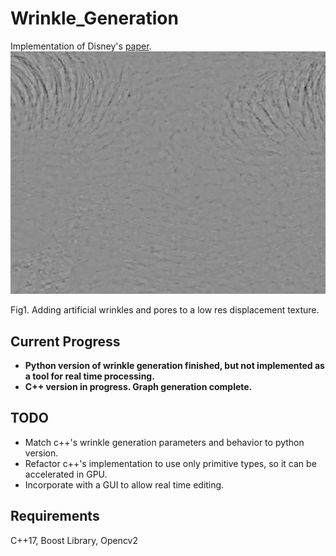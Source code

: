 # Wrinkle_Generation

Implementation of Disney's [paper](https://studios.disneyresearch.com/app/uploads/2023/07/GraphBasedSynthesisForSkinMicroWrinkles.pdf). <img src=".\img\wrinkle_gen.png" alt="wrinkle_gen" style="zoom:50%;" />

Fig1. Adding artificial wrinkles and pores to a low res displacement texture.

## Current Progress

- **Python version of wrinkle generation finished, but not implemented as a tool for real time processing.**
- **C++ version in progress. Graph generation complete.**

## TODO

- Match c++'s wrinkle generation parameters and behavior to python version.
- Refactor c++'s implementation to use only primitive types, so it can be accelerated in GPU.
- Incorporate with a GUI to allow real time editing.

## Requirements

C++17, Boost Library, Opencv2
